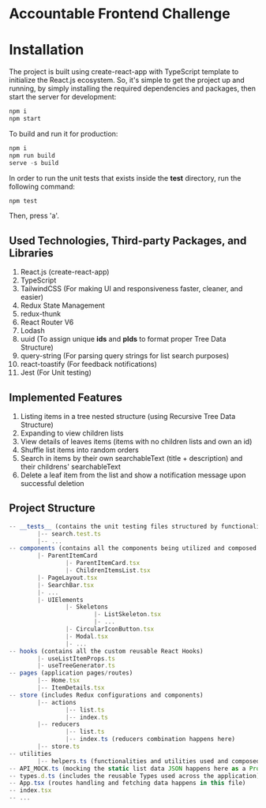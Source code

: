 # Accountable Frontend Challenge 

# Installation
The project is built using create-react-app with TypeScript template to initialize the React.js ecosystem.
So, it's simple to get the project up and running, by simply installing the required dependencies and packages, then start the server for development:

```javascript
npm i
npm start
```
To build and run it for production:
```javascript
npm i
npm run build
serve -s build
```

In order to run the unit tests that exists inside the __test__ directory, run the following command:

```javascript
npm test
```

Then, press 'a'.

## Used Technologies, Third-party Packages, and Libraries 
1. React.js (create-react-app)
2. TypeScript
3. TailwindCSS (For making UI and responsiveness faster, cleaner, and easier)
4. Redux State Management
5. redux-thunk
6. React Router V6
7. Lodash
8. uuid (To assign unique __ids__ and __pIds__ to format proper Tree Data Structure)
9. query-string (For parsing query strings for list search purposes)
10. react-toastify (For feedback notifications)
11. Jest (For Unit testing)


## Implemented Features
1. Listing items in a tree nested structure (using Recursive Tree Data Structure)
2. Expanding to view children lists
3. View details of leaves items (items with no children lists and own an id)
4. Shuffle list items into random orders
5. Search in items by their own searchableText (title + description) and their childrens' searchableText
6. Delete a leaf item from the list and show a notification message upon successful deletion

## Project Structure
```javascript
-- __tests__ (contains the unit testing files structured by functionality)
        |-- search.test.ts
        |-- ...
-- components (contains all the components being utilized and composed to form the features)
        |- ParentItemCard
                |- ParentItemCard.tsx
                |- ChildrenItemsList.tsx
        |- PageLayout.tsx
        |- SearchBar.tsx
        |- ...
        |- UIElements
                |- Skeletons
                        |- ListSkeleton.tsx
                        |- ...
                |- CircularIconButton.tsx
                |- Modal.tsx
                |- ...
-- hooks (contains all the custom reusable React Hooks)
        |- useListItemProps.ts
        |- useTreeGenerator.ts
-- pages (application pages/routes)
        |-- Home.tsx
        |-- ItemDetails.tsx
-- store (includes Redux configurations and components)
        |-- actions
                |-- list.ts
                |-- index.ts
        |-- reducers
                |-- list.ts
                |-- index.ts (reducers combination happens here)
        |-- store.ts
-- utilities
        |-- helpers.ts (functionalities and utilities used and composed across the application)
-- API_MOCK.ts (mocking the static list data JSON happens here as a Promise function)
-- types.d.ts (includes the reusable Types used across the application)
-- App.tsx (routes handling and fetching data happens in this file)
-- index.tsx
-- ...
```
